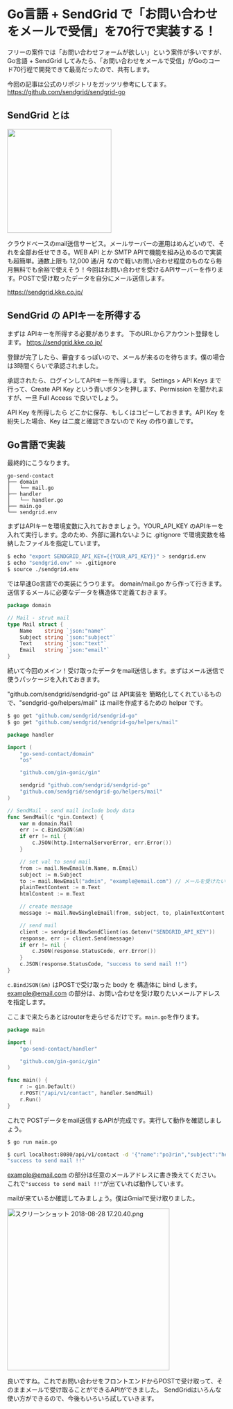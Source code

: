 # Go言語 + SendGrid で「お問い合わせをメールで受信」を70行で実装する！


フリーの案件では「お問い合わせフォームが欲しい」という案件が多いですが、Go言語 + SendGrid してみたら、「お問い合わせをメールで受信」がGoのコード70行程で開発できて最高だったので、共有します。

今回の記事は公式のリポジトリをガッツリ参考にしてます。
https://github.com/sendgrid/sendgrid-go

## SendGrid とは

<img src="https://pon-blog-media.s3.ap-northeast-1.amazonaws.com/2018/1535414400/qiita-cdfcec906b2819b67eba-1.png" width="240px"/>

クラウドベースのmail送信サービス。メールサーバーの運用はめんどいので、それを全部お任せできる。WEB API とか SMTP APIで機能を組み込めるので実装も超簡単。通数上限も 12,000 通/月 なので軽いお問い合わせ程度のものなら毎月無料でも余裕で使えそう！今回はお問い合わせを受けるAPIサーバーを作ります。POSTで受け取ったデータを自分にメール送信します。

https://sendgrid.kke.co.jp/

## SendGrid の APIキーを所得する

まずは APIキーを所得する必要があります。
下のURLからアカウント登録をします。
https://sendgrid.kke.co.jp/

登録が完了したら、審査するっぽいので、メールが来るのを待ちます。僕の場合は3時間くらいで承認されました。

承認されたら、ログインしてAPIキーを所得します。
Settings > API Keys まで行って、Create API Key という青いボタンを押します、Permission を聞かれますが、一旦 Full Access で良いでしょう。

API Key を所得したら どこかに保存、もしくはコピーしておきます。API Key を紛失した場合、Key は二度と確認できないので Key の作り直しです。

## Go言語で実装

最終的にこうなります。

```
go-send-contact
├── domain
│   └── mail.go
├── handler
│   └── handler.go
├── main.go
└── sendgrid.env
```

まずはAPIキーを環境変数に入れておきましょう。YOUR_API_KEY のAPIキーを入れて実行します。念のため、外部に漏れないように .gitignore で環境変数を格納したファイルを指定しています。

```bash
$ echo "export SENDGRID_API_KEY={{YOUR_API_KEY}}" > sendgrid.env
$ echo "sendgrid.env" >> .gitignore
$ source ./sendgrid.env
```

では早速Go言語での実装にうつります。
domain/mail.go から作って行きます。送信するメールに必要なデータを構造体で定義ておきます。

```go
package domain

// Mail - strut mail
type Mail struct {
	Name    string `json:"name"`
	Subject string `json:"subject"`
	Text    string `json:"text"`
	Email   string `json:"email"`
}
```

続いて今回のメイン！受け取ったデータをmail送信します。まずはメール送信で使うパッケージを入れておきます。

"github.com/sendgrid/sendgrid-go" は API実装を 簡略化してくれているもので、"sendgrid-go/helpers/mail" は mailを作成するための helper です。

```bash
$ go get "github.com/sendgrid/sendgrid-go"
$ go get "github.com/sendgrid/sendgrid-go/helpers/mail"
```

```go
package handler

import (
	"go-send-contact/domain"
	"os"

	"github.com/gin-gonic/gin"

	sendgrid "github.com/sendgrid/sendgrid-go"
	"github.com/sendgrid/sendgrid-go/helpers/mail"
)

// SendMail - send mail include body data
func SendMail(c *gin.Context) {
	var m domain.Mail
    err := c.BindJSON(&m)
    if err != nil {
		c.JSON(http.InternalServerError, err.Error())
	}

	// set val to send mail
	from := mail.NewEmail(m.Name, m.Email)
	subject := m.Subject
	to := mail.NewEmail("admin", "example@email.com") // メールを受けたい名前とアドレスを指定
	plainTextContent := m.Text
	htmlContent := m.Text

	// create message
	message := mail.NewSingleEmail(from, subject, to, plainTextContent, htmlContent)

	// send mail
	client := sendgrid.NewSendClient(os.Getenv("SENDGRID_API_KEY"))
	response, err := client.Send(message)
	if err != nil {
		c.JSON(response.StatusCode, err.Error())
	}
	c.JSON(response.StatusCode, "success to send mail !!")
}
```

```c.BindJSON(&m)``` はPOSTで受け取った body を 構造体に bind します。
example@email.com の部分は、お問い合わせを受け取りたいメールアドレスを指定します。

ここまで来たらあとはrouterを走らせるだけです。```main.go```を作ります。

```go
package main

import (
	"go-send-contact/handler"

	"github.com/gin-gonic/gin"
)

func main() {
	r := gin.Default()
	r.POST("/api/v1/contact", handler.SendMail)
	r.Run()
}
```

これで POSTデータをmail送信するAPIが完成です。実行して動作を確認しましょう。

```bash
$ go run main.go
```

```bash
$ curl localhost:8080/api/v1/contact -d '{"name":"po3rin","subject":"hello send grid","text":"hello hello hello","email":"example@email.com"}'
"success to send mail !!"
```

example@email.com の部分は任意のメールアドレスに書き換えてください。
これで```"success to send mail !!"```が出ていれば動作しています。

mailが来ているか確認してみましょう。僕はGmialで受け取りました。


<img width="374" alt="スクリーンショット 2018-08-28 17.20.40.png" src="https://pon-blog-media.s3.ap-northeast-1.amazonaws.com/2018/1535414400/qiita-cdfcec906b2819b67eba-2.png">

良いですね。これでお問い合わせをフロントエンドからPOSTで受け取って、そのままメールで受け取ることができるAPIができました。
SendGridはいろんな使い方ができるので、今後もいろいろ試していきます。

